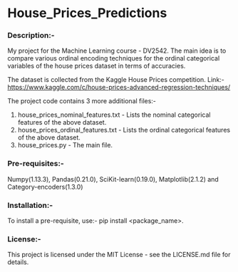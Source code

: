 # House_Prices_Predictions

### Description:-

My project for the Machine Learning course - DV2542. The main idea is to compare various ordinal encoding techniques for the ordinal categorical variables of the house prices dataset in terms of accuracies.


The dataset is collected from the Kaggle House Prices competition.
Link:- https://www.kaggle.com/c/house-prices-advanced-regression-techniques/


The project code contains 3 more additional files:-
1. house_prices_nominal_features.txt - Lists the nominal categorical features of the above dataset.
2. house_prices_ordinal_features.txt - Lists the ordinal categorical features of the above dataset.
3. house_prices.py - The main file.

### Pre-requisites:-

Numpy(1.13.3), Pandas(0.21.0), SciKit-learn(0.19.0), Matplotlib(2.1.2) and Category-encoders(1.3.0)

### Installation:-

To install a pre-requisite, use:- pip install <package_name>.

### License:-

This project is licensed under the MIT License - see the LICENSE.md file for details.

